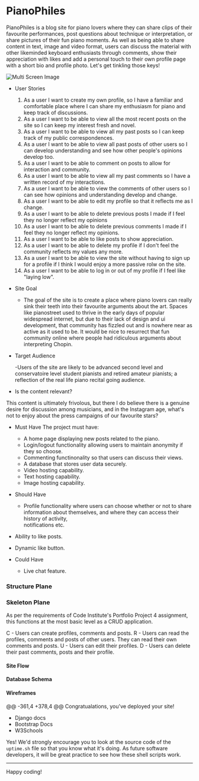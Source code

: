 
# PianoPhiles

PianoPhiles is a blog site for piano lovers where they can share clips of their favourite performances, post questions about technique or interpretation, or share pictures of their fun piano moments. As well as being able to share content in text, image and video format, users can discuss the material with other likeminded keyboard enthusiasts through comments, show their appreciation with likes and add a personal touch to their own profile page with a short bio and profile photo. Let's get tinkling those keys!

![Multi Screen Image]()

- User Stories
  1. As a user I want to create my own profile, so I have a familiar and comfortable place where I can share my enthusiasm for piano and keep track of discussions.
  2. As a user I want to be able to view all the most recent posts on the site so I can keep my interest fresh and novel.
  3. As a user I want to be able to view all my past posts so I can keep track of my public correspondences.
  4. As a user I want to be able to view all past posts of other users so I can develop understanding and see how other people's opinions develop too.
  5.  As a user I want to be able to comment on posts to allow for interaction and community.
  6.  As a user I want to be able to view all my past comments so I have a written record of my interactions.
  7.  As a user I want to be able to view the comments of other users so I can see how opinions and understanding develop and change.
  8.  As a user I want to be able to edit my profile so that it reflects me as I change.
  9.  As a user I want to be able to delete previous posts I made if I feel they no longer reflect my opinions
  10. As a user I want to be able to delete previous comments I made if I feel they no longer reflect my opinions.
  11. As a user I want to be able to like posts to show appreciation.
  12. As a user I want to be able to delete my profile if I don't feel the community reflects my values any more.
  13. As a user I want to be able to view the site without having to sign up for a profile if I think I would enjoy a more passive rolw on the site.
  14. As a user I want to be able to log in or out of my profile if I feel like "laying low". 

- Site Goal

  - The goal of the site is to create a place where piano lovers can really sink their teeth into their favourite arguments about the art. Spaces like pianostreet used to thrive in the early days of popular widespread internet, but due to their lack of design and ui development, that community has fizzled out and is nowhere near as active as it used to be. It would be nice to resurrect that fun community online where people had ridiculous arguments about interpreting Chopin.

- Target Audience

  -Users of the site are likely to be advanced second level and conservatoire level student pianists and retired amateur pianists; a reflection of the real life piano recital going audience.


- Is the content relevant?

This content is ultimately frivolous, but there I do believe there is a genuine desire for discussion among musicians, and in the Instagram age, what's not to enjoy about the press campaigns of our favourite stars?

- Must Have
The project must have:
    - A home page displaying new posts related to the piano.
    - Login/logout functionality allowing users to maintain anonymity if they so choose.
    - Commenting functinonality so that users can discuss their views.
    - A database that stores user data securely.
    - Video hosting capability.
    - Text hosting capability.
    - Image hosting capability.

- Should Have

    - Profile functionality where users can choose whether or not to share information about themselves, and where they can access their history of activity,     
    notifications etc.
- Ability to like posts.
- Dynamic like button.

- Could Have
    - Live chat feature.

### Structure Plane


### Skeleton Plane

As per the requirements of Code Institute's Portfolio Project 4 assignment, this functions at the most basic level as a CRUD application.

C - Users can create profiles, comments and posts.
R - Users can read the profiles, comments and posts of other users. They can read their own comments and posts.
U - Users can edit their profiles.
D - Users can delete their past comments, posts and their profile.

#### Site Flow



#### Database Schema

#### Wireframes
@@ -361,4 +378,4 @@ Congratualations, you've deployed your site!
  - Django docs
  - Bootstrap Docs
  - W3Schools

Yes! We'd strongly encourage you to look at the source code of the `uptime.sh` file so that you know what it's doing. As future software developers, it will be great practice to see how these shell scripts work.

---

Happy coding!
